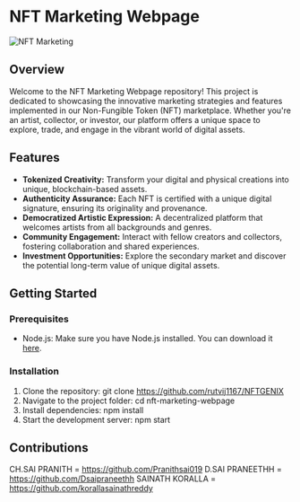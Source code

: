 # NFT Marketing Webpage

![NFT Marketing](link_to_your_image.png)

## Overview

Welcome to the NFT Marketing Webpage repository! This project is dedicated to showcasing the innovative marketing strategies and features implemented in our Non-Fungible Token (NFT) marketplace. Whether you're an artist, collector, or investor, our platform offers a unique space to explore, trade, and engage in the vibrant world of digital assets.

## Features

- **Tokenized Creativity:** Transform your digital and physical creations into unique, blockchain-based assets.
- **Authenticity Assurance:** Each NFT is certified with a unique digital signature, ensuring its originality and provenance.
- **Democratized Artistic Expression:** A decentralized platform that welcomes artists from all backgrounds and genres.
- **Community Engagement:** Interact with fellow creators and collectors, fostering collaboration and shared experiences.
- **Investment Opportunities:** Explore the secondary market and discover the potential long-term value of unique digital assets.

## Getting Started

### Prerequisites

- Node.js: Make sure you have Node.js installed. You can download it [here](https://nodejs.org/).

### Installation

1. Clone the repository:
   git clone https://github.com/rutvij1167/NFTGENIX
2. Navigate to the project folder:
   cd nft-marketing-webpage
3. Install dependencies:
   npm install
4. Start the development server:
   npm start

## Contributions
CH.SAI PRANITH = https://github.com/Pranithsai019
D.SAI PRANEETHH = https://github.com/Dsaipraneethh
SAINATH KORALLA = https://github.com/korallasainathreddy
